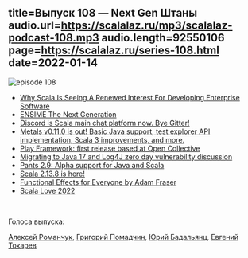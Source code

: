 title=Выпуск 108 — Next Gen Штаны
audio.url=https://scalalaz.ru/mp3/scalalaz-podcast-108.mp3
audio.length=92550106
page=https://scalalaz.ru/series-108.html
date=2022-01-14
----
![episode 108](/img/episode108.jpg)


* [Why Scala Is Seeing A Renewed Interest For Developing Enterprise Software](https://www.forbes.com/sites/forbestechcouncil/2021/12/22/why-scala-is-seeing-a-renewed-interest-for-developing-enterprise-software/?sh=3a1eb4976c1f)
* [ENSIME The Next Generation](https://ensime.github.io/)
* [Discord is Scala main chat platform now. Bye Gitter!](https://bit.ly/3H9BRA1)
* [Metals v0.11.0 is out! Basic Java support, test explorer API implementation, Scala 3 improvements, and more.](https://bit.ly/3Ic4P2Q)
* [Play Framework: first release based at Open Collective](https://bit.ly/3nzfBs5)
* [Migrating to Java 17 and Log4J zero day vulnerability discussion](https://medium.com/swissborg-engineering/migrating-to-java-17-2ed137ee2eec)
* [Pants 2.9: Alpha support for Java and Scala](https://bit.ly/3tw84hg)
* [Scala 2.13.8 is here!](https://bit.ly/3nwfgq9)
* [Functional Effects for Everyone by Adam Fraser](https://www.youtube.com/watch?v=7BeBN508q2w)
* [Scala Love 2022](https://2022.scala.love/)

<br/>

Голоса выпуска:

[Алексей Романчук](https://github.com/13h3r),
[Григорий Помадчин](https://github.com/pomadchin),
[Юрий Бадальянц](https://twitter.com/lmnet89),
[Евгений Токарев](https://twitter.com/strobegen)

